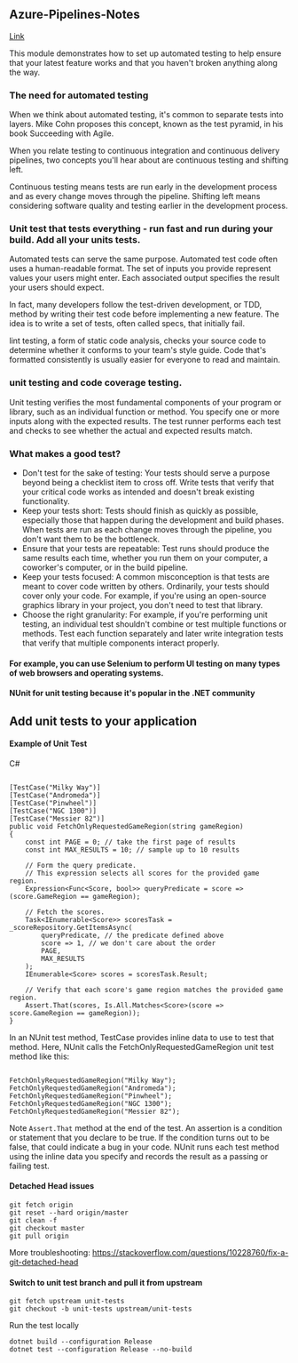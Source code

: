 ## Azure-Pipelines-Notes
[Link](https://docs.microsoft.com/en-us/learn/modules/run-quality-tests-build-pipeline/1-introduction)

This module demonstrates how to set up automated testing to help ensure that your latest feature works and that you haven't broken anything along the way.

### The need for automated testing

When we think about automated testing, it's common to separate tests into layers. Mike Cohn proposes this concept, known as the test pyramid, in his book Succeeding with Agile.

When you relate testing to continuous integration and continuous delivery pipelines, two concepts you'll hear about are continuous testing and shifting left.

Continuous testing means tests are run early in the development process and as every change moves through the pipeline. Shifting left means considering software quality and testing earlier in the development process.

### Unit test that tests everything - run fast and run during your build. Add all your units tests. 

Automated tests can serve the same purpose. Automated test code often uses a human-readable format. The set of inputs you provide represent values your users might enter. Each associated output specifies the result your users should expect.

In fact, many developers follow the test-driven development, or TDD, method by writing their test code before implementing a new feature. The idea is to write a set of tests, often called specs, that initially fail.

lint testing, a form of static code analysis, checks your source code to determine whether it conforms to your team's style guide. Code that's formatted consistently is usually easier for everyone to read and maintain.

### unit testing and code coverage testing.

Unit testing verifies the most fundamental components of your program or library, such as an individual function or method. You specify one or more inputs along with the expected results. The test runner performs each test and checks to see whether the actual and expected results match.

### What makes a good test?

- Don't test for the sake of testing: Your tests should serve a purpose beyond being a checklist item to cross off. Write tests that verify that your critical code works as intended and doesn't break existing functionality.
- Keep your tests short: Tests should finish as quickly as possible, especially those that happen during the development and build phases. When tests are run as each change moves through the pipeline, you don't want them to be the bottleneck.
- Ensure that your tests are repeatable: Test runs should produce the same results each time, whether you run them on your computer, a coworker's computer, or in the build pipeline.
- Keep your tests focused: A common misconception is that tests are meant to cover code written by others. Ordinarily, your tests should cover only your code. For example, if you're using an open-source graphics library in your project, you don't need to test that library.
- Choose the right granularity: For example, if you're performing unit testing, an individual test shouldn't combine or test multiple functions or methods. Test each function separately and later write integration tests that verify that multiple components interact properly.

#### For example, you can use Selenium to perform UI testing on many types of web browsers and operating systems.

#### NUnit for unit testing because it's popular in the .NET community
## Add unit tests to your application

#### Example of Unit Test

C#

```

[TestCase("Milky Way")]
[TestCase("Andromeda")]
[TestCase("Pinwheel")]
[TestCase("NGC 1300")]
[TestCase("Messier 82")]
public void FetchOnlyRequestedGameRegion(string gameRegion)
{
    const int PAGE = 0; // take the first page of results
    const int MAX_RESULTS = 10; // sample up to 10 results

    // Form the query predicate.
    // This expression selects all scores for the provided game region.
    Expression<Func<Score, bool>> queryPredicate = score => (score.GameRegion == gameRegion);

    // Fetch the scores.
    Task<IEnumerable<Score>> scoresTask = _scoreRepository.GetItemsAsync(
        queryPredicate, // the predicate defined above
        score => 1, // we don't care about the order
        PAGE,
        MAX_RESULTS
    );
    IEnumerable<Score> scores = scoresTask.Result;

    // Verify that each score's game region matches the provided game region.
    Assert.That(scores, Is.All.Matches<Score>(score => score.GameRegion == gameRegion));
}

```

In an NUnit test method, TestCase provides inline data to use to test that method. Here, NUnit calls the FetchOnlyRequestedGameRegion unit test method like this:

```

FetchOnlyRequestedGameRegion("Milky Way");
FetchOnlyRequestedGameRegion("Andromeda");
FetchOnlyRequestedGameRegion("Pinwheel");
FetchOnlyRequestedGameRegion("NGC 1300");
FetchOnlyRequestedGameRegion("Messier 82");

```

Note `Assert.That` method at the end of the test. An assertion is a condition or statement that you declare to be true.  If the condition turns out to be false, that could indicate a bug in your code. NUnit runs each test method using the inline data you specify and records the result as a passing or failing test.

#### Detached Head issues

```
git fetch origin
git reset --hard origin/master
git clean -f
git checkout master
git pull origin

```

More troubleshooting: https://stackoverflow.com/questions/10228760/fix-a-git-detached-head

#### Switch to unit test branch and pull it from upstream


```
git fetch upstream unit-tests
git checkout -b unit-tests upstream/unit-tests

```

Run the test locally

```
dotnet build --configuration Release
dotnet test --configuration Release --no-build

```
